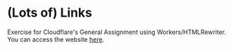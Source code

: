 # (Lots of) Links

Exercise for Cloudflare's General Assignment using Workers/HTMLRewriter. You can access the website [here](https://take-home.catherinelgee.workers.dev/).
